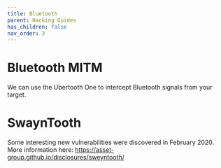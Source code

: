 ```yaml
---
title: Bluetooth
parent: Hacking Guides
has_children: false
nav_order: 3
---
```


# Bluetooth MITM

We can use the Ubertooth One to intercept Bluetooth signals from your target.

# SwaynTooth

Some interesting new vulnerabilities were discovered in February 2020. More information here: https://asset-group.github.io/disclosures/sweyntooth/
